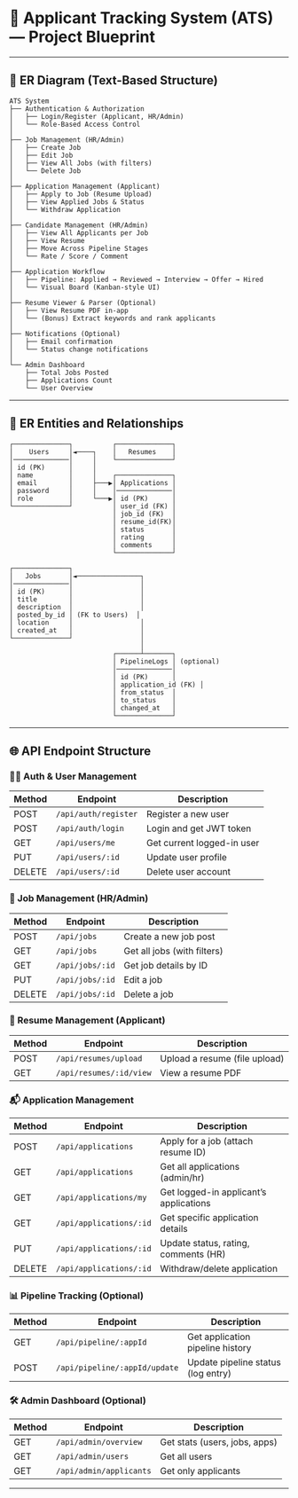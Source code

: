 # 📌 Applicant Tracking System (ATS) — Project Blueprint

---

## 🧩 ER Diagram (Text-Based Structure)

```
ATS System
├── Authentication & Authorization
│   ├── Login/Register (Applicant, HR/Admin)
│   └── Role-Based Access Control
│
├── Job Management (HR/Admin)
│   ├── Create Job
│   ├── Edit Job
│   ├── View All Jobs (with filters)
│   └── Delete Job
│
├── Application Management (Applicant)
│   ├── Apply to Job (Resume Upload)
│   ├── View Applied Jobs & Status
│   └── Withdraw Application
│
├── Candidate Management (HR/Admin)
│   ├── View All Applicants per Job
│   ├── View Resume
│   ├── Move Across Pipeline Stages
│   └── Rate / Score / Comment
│
├── Application Workflow
│   ├── Pipeline: Applied → Reviewed → Interview → Offer → Hired
│   └── Visual Board (Kanban-style UI)
│
├── Resume Viewer & Parser (Optional)
│   ├── View Resume PDF in-app
│   └── (Bonus) Extract keywords and rank applicants
│
├── Notifications (Optional)
│   ├── Email confirmation
│   └── Status change notifications
│
└── Admin Dashboard
    ├── Total Jobs Posted
    ├── Applications Count
    └── User Overview
```

---

## 🧠 ER Entities and Relationships

```
┌──────────────┐          ┌──────────────┐
│    Users     │◄────┐    │   Resumes    │
│──────────────│     │    └──────────────┘
│ id (PK)      │     │
│ name         │     │    ┌──────────────┐
│ email        │     ├───▶│ Applications │
│ password     │     │    │──────────────│
│ role         │     └───▶│ id (PK)      │
└──────────────┘          │ user_id (FK) │
                          │ job_id (FK)  │
                          │ resume_id(FK)│
                          │ status       │
                          │ rating       │
                          │ comments     │
                          └──────────────┘

┌──────────────┐
│   Jobs       │◄────────────────┐
│──────────────│                 │
│ id (PK)      │                 │
│ title        │                 │
│ description  │                 │
│ posted_by_id │ (FK to Users)  │
│ location     │                 │
│ created_at   │                 │
└──────────────┘                 │
                                 │
                          ┌──────┴───────┐
                          │ PipelineLogs │ (optional)
                          │──────────────│
                          │ id (PK)      │
                          │ application_id (FK) │
                          │ from_status  │
                          │ to_status    │
                          │ changed_at   │
                          └──────────────┘
```

---

## 🌐 API Endpoint Structure

### 🧑‍💼 Auth & User Management

| Method | Endpoint             | Description                |
| ------ | -------------------- | -------------------------- |
| POST   | `/api/auth/register` | Register a new user        |
| POST   | `/api/auth/login`    | Login and get JWT token    |
| GET    | `/api/users/me`      | Get current logged-in user |
| PUT    | `/api/users/:id`     | Update user profile        |
| DELETE | `/api/users/:id`     | Delete user account        |

### 📄 Job Management (HR/Admin)

| Method | Endpoint        | Description                 |
| ------ | --------------- | --------------------------- |
| POST   | `/api/jobs`     | Create a new job post       |
| GET    | `/api/jobs`     | Get all jobs (with filters) |
| GET    | `/api/jobs/:id` | Get job details by ID       |
| PUT    | `/api/jobs/:id` | Edit a job                  |
| DELETE | `/api/jobs/:id` | Delete a job                |

### 📑 Resume Management (Applicant)

| Method | Endpoint                | Description                   |
| ------ | ----------------------- | ----------------------------- |
| POST   | `/api/resumes/upload`   | Upload a resume (file upload) |
| GET    | `/api/resumes/:id/view` | View a resume PDF             |

### 📬 Application Management

| Method | Endpoint                | Description                            |
| ------ | ----------------------- | -------------------------------------- |
| POST   | `/api/applications`     | Apply for a job (attach resume ID)     |
| GET    | `/api/applications`     | Get all applications (admin/hr)        |
| GET    | `/api/applications/my`  | Get logged-in applicant’s applications |
| GET    | `/api/applications/:id` | Get specific application details       |
| PUT    | `/api/applications/:id` | Update status, rating, comments (HR)   |
| DELETE | `/api/applications/:id` | Withdraw/delete application            |

### 📊 Pipeline Tracking (Optional)

| Method | Endpoint                      | Description                        |
| ------ | ----------------------------- | ---------------------------------- |
| GET    | `/api/pipeline/:appId`        | Get application pipeline history   |
| POST   | `/api/pipeline/:appId/update` | Update pipeline status (log entry) |

### 🛠️ Admin Dashboard (Optional)

| Method | Endpoint                | Description                   |
| ------ | ----------------------- | ----------------------------- |
| GET    | `/api/admin/overview`   | Get stats (users, jobs, apps) |
| GET    | `/api/admin/users`      | Get all users                 |
| GET    | `/api/admin/applicants` | Get only applicants           |

---
